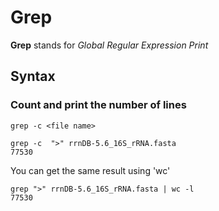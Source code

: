 # Grep

__Grep__ stands for _Global Regular Expression Print_


## Syntax

### Count and print the number of lines
`grep -c <file name>`
```
grep -c  ">" rrnDB-5.6_16S_rRNA.fasta
77530
```

You can get the same result using 'wc'
```
grep ">" rrnDB-5.6_16S_rRNA.fasta | wc -l
77530
```
